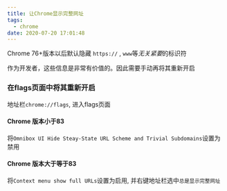 ```yaml
---
title: 让Chrome显示完整网址
tags:
  - chrome
date: 2020-07-20 17:01:48
---
```


Chrome 76+版本以后默认隐藏 `https://` , `www`等*无关紧要*的标识符

作为开发者，这些信息是非常有价值的。因此需要手动再将其重新开启

### 在flags页面中将其重新开启

地址栏`chrome://flags`, 进入flags页面

#### Chrome 版本小于83

将`Omnibox UI Hide Steay-State URL Scheme and Trivial Subdomains`设置为禁用

#### Chrome 版本大于等于83

将`Context menu show full URLs`设置为启用, 并右键地址栏选中`总是显示完整网址`
